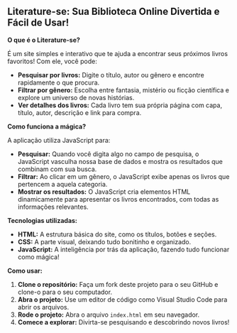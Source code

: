 ##  Literature-se: Sua Biblioteca Online Divertida e Fácil de Usar! 

**O que é o Literature-se?**

É um site simples e interativo que te ajuda a encontrar seus próximos livros favoritos! Com ele, você pode:

* **Pesquisar por livros:** Digite o título, autor ou gênero e encontre rapidamente o que procura.
* **Filtrar por gênero:** Escolha entre fantasia, mistério ou ficção científica e explore um universo de novas histórias.
* **Ver detalhes dos livros:** Cada livro tem sua própria página com capa, título, autor, descrição e link para compra.

**Como funciona a mágica?**

A aplicação utiliza JavaScript para:

* **Pesquisar:** Quando você digita algo no campo de pesquisa, o JavaScript vasculha nossa base de dados e mostra os resultados que combinam com sua busca.
* **Filtrar:** Ao clicar em um gênero, o JavaScript exibe apenas os livros que pertencem a aquela categoria.
* **Mostrar os resultados:** O JavaScript cria elementos HTML dinamicamente para apresentar os livros encontrados, com todas as informações relevantes.

**Tecnologias utilizadas:**

* **HTML:** A estrutura básica do site, como os títulos, botões e seções.
* **CSS:** A parte visual, deixando tudo bonitinho e organizado.
* **JavaScript:** A inteligência por trás da aplicação, fazendo tudo funcionar como mágica!

**Como usar:**

1. **Clone o repositório:** Faça um fork deste projeto para o seu GitHub e clone-o para o seu computador.
2. **Abra o projeto:** Use um editor de código como Visual Studio Code para abrir os arquivos.
3. **Rode o projeto:** Abra o arquivo `index.html` em seu navegador.
4. **Comece a explorar:** Divirta-se pesquisando e descobrindo novos livros!

